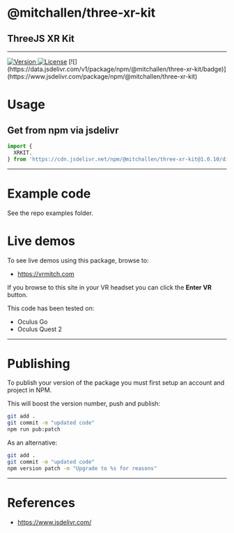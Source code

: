 # @mitchallen/three-xr-kit
ThreeJS XR Kit
--

* * * 

<p align="left">
  <a href="https://npmjs.org/package/@mitchallen/three-xr-kit">
    <img src="http://img.shields.io/npm/v/@mitchallen/three-xr-kit.svg?style=flat-square" alt="Version">
  </a>
  <a href="https://npmjs.com/package/@mitchallen/three-xr-kit">
    <img src="https://img.shields.io/npm/l/@mitchallen/three-xr-kit.svg?style=flat-square" alt="License"></a>
  </a>
  [![](https://data.jsdelivr.com/v1/package/npm/@mitchallen/three-xr-kit/badge)](https://www.jsdelivr.com/package/npm/@mitchallen/three-xr-kit)
</p>

# Usage

## Get from npm via jsdelivr 

```js
import {
  XRKIT,
} from 'https://cdn.jsdelivr.net/npm/@mitchallen/three-xr-kit@1.0.10/dist/three-xr-kit.modern.js'
```

* * *

# Example code

See the repo examples folder.

# Live demos

To see live demos using this package, browse to:

* https://vrmitch.com

If you browse to this site in your VR headset you can click the **Enter VR** button.

This code has been tested on:

* Oculus Go
* Oculus Quest 2

* * *

# Publishing

To publish your version of the package you must first setup an account and project in NPM.

This will boost the version number, push and publish:

```sh
git add .
git commit -m "updated code"
npm run pub:patch
```

As an alternative:

```sh
git add .
git commit -m "updated code"
npm version patch -m "Upgrade to %s for reasons"
```

* * * 

# References

* https://www.jsdelivr.com/

